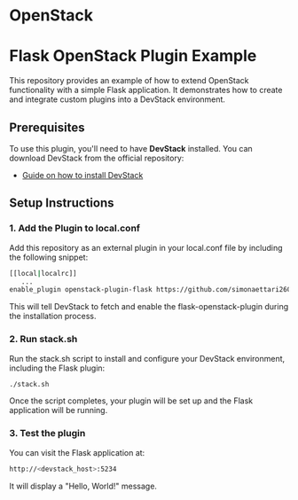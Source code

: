 # OpenStack
# Flask OpenStack Plugin Example

This repository provides an example of how to extend OpenStack functionality with a simple Flask application. It demonstrates how to create and integrate custom plugins into a DevStack environment.

## Prerequisites

To use this plugin, you'll need to have **DevStack** installed. You can download DevStack from the official repository:

- [Guide on how to install DevStack](https://docs.openstack.org/devstack/latest/)

## Setup Instructions

### 1. Add the Plugin to local.conf

Add this repository as an external plugin in your local.conf file by including the following snippet:
```bash
[[local|localrc]]
   ...
enable_plugin openstack-plugin-flask https://github.com/simonaettari2606/openstack-plugin.flask.git main
```
This will tell DevStack to fetch and enable the flask-openstack-plugin during the installation process.

### 2. Run stack.sh
Run the stack.sh script to install and configure your DevStack environment, including the Flask plugin:
```bash
./stack.sh
```
Once the script completes, your plugin will be set up and the Flask application will be running.

### 3. Test the plugin

You can visit the Flask application at:
```bash
http://<devstack_host>:5234
```
It will display a "Hello, World!" message.
